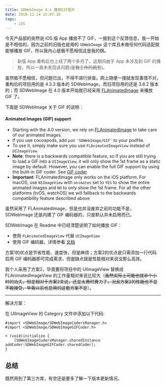 ```yaml
---
title: SDWebImage 4.x 播放GIF图片
date: 2018-12-14 15:07:16
tags:
	- iOS
---
```


今天产品部的突然说 iOS 版 App 播放不了 GIF，一接到这个反馈信息，我一开始是不相信的，因为之前的旧版也是用的 `SDWebImage` 这个库且未做任何代码适配就能够播放 GIF，所以我内心是极不愿相信这是我的锅。

> 新版 App 重构后也上线了两个多月了，这期间由于 App 未涉及到 GIF 的播放，所以一直未发现该问题(~~是我工作的疏忽~~)。

虽然极不愿相信，但问题已出，不得不进行排查。网上随便一搜就发现事情不对，重构后的项目用的是 4.3.3 版本的 SDWebImage，而旧项目用的还是 3.8.2 版本的；而 SDWebImage 在 4.0 版本开始就已经采用 [FLAnimatedImage](https://github.com/Flipboard/FLAnimatedImage) 来播放 GIF 了。

下面是 SDWebImage 关于 GIF 的说明：

#### Animated Images (GIF) support

- Starting with the 4.0 version, we rely on [FLAnimatedImage](https://github.com/Flipboard/FLAnimatedImage) to take care of our animated images. 
- If you use cocoapods, add `pod 'SDWebImage/GIF'` to your podfile.
- To use it, simply make sure you use `FLAnimatedImageView` instead of `UIImageView`.
- **Note**: there is a backwards compatible feature, so if you are still trying to load a GIF into a `UIImageView`, it will only show the 1st frame as a static image by default. However, you can enable the full GIF support by using the built-in GIF coder. See [GIF coder](https://github.com/SDWebImage/SDWebImage/wiki/Advanced-Usage#gif-coder)
- **Important**: FLAnimatedImage only works on the iOS platform. For macOS, use `NSImageView` with `animates` set to `YES` to show the entire animated images and `NO` to only show the 1st frame. For all the other platforms (tvOS, watchOS) we will fallback to the backwards compatibility feature described above 

虽然采用了 FLAnimatedImage，但是也并没废弃之前的功能不是，SDWebImage 还是内建了 GIF 编码器的，只是默认并未启用而已。

SDWebImage 在 Readme 中已经清楚说明了如何播放 GIF：

- 使用 `FLAnimatedImageView` 代替 `UIImageView`
- 使用 GIF 编码器，详情参看 [文档](https://github.com/SDWebImage/SDWebImage/wiki/Advanced-Usage#gif-coder)

方案1的优点是节省性能、速度快，但是麻烦；方案2的优点是只需添加一行代码启用 GIF 编码器即可完成需求，但是缺点就是性能相对来说没那么高效。

我个人采用了方案2，毕竟要将项目中的 UIImageView 替换成 FLAnimatedImageView 的工作量相对来说比较大（~~虽然实际上可能也就半个小时的功夫，但是相对于方案2来说，还是太费时费力了，况且方案2的性能也不是不能接受，毕竟以前也是用的这套方案不是~~）。

---

解决方案：

在 UIImageView 的 Category 文件中添加以下代码:

```ObjC
#import <SDWebImage/SDWebImageCodersManager.h>
#import <SDWebImage/SDWebImageGIFCoder.h>

+ (void)initialize {
    [SDWebImageCodersManager.sharedInstance addCoder:SDWebImageGIFCoder.sharedCoder];
}
```

## 总结

既然用到了第三方库，有空还是要多了解一下版本更新情况。